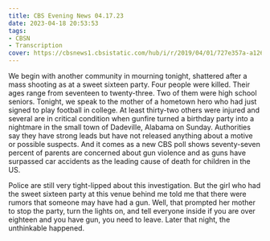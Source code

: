 ```yaml
---
title: CBS Evening News 04.17.23
date: 2023-04-18 20:53:53
tags:
- CBSN
- Transcription
cover: https://cbsnews1.cbsistatic.com/hub/i/r/2019/04/01/727e357a-a126-4138-a2c5-4d3222669d57/thumbnail/640x360/3ff2761028dc5c65cc4f07acd54bcd5c/cbsn2-logo-1920x1080.jpg
---
```

We begin with another community in mourning tonight, shattered after a mass shooting as at a sweet sixteen party. Four people were killed. Their ages range from seventeen to twenty-three. Two of them were high school seniors. Tonight, we speak to the mother of a hometown hero who had just signed to play football in college. At least thirty-two others were injured and several are in critical condition when gunfire turned a birthday party into a nightmare in the small town of Dadeville, Alabama on Sunday. Authorities say they have strong leads but have not released anything about a motive or possible suspects. And it comes as a new CBS poll shows seventy-seven percent of parents are concerned about gun violence and as guns have surpassed car accidents as the leading cause of death for children in the US. 

Police are still very tight-lipped about this investigation. But the girl who had the sweet sixteen party at this venue behind me told me that there were rumors that someone may have had a gun. Well, that prompted her mother to stop the party, turn the lights on, and tell everyone inside if you are over eighteen and you have gun, you need to leave. Later that night, the unthinkable happened. 
